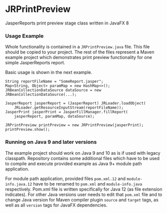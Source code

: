 # JRPrintPreview
JasperReports print preview stage class written in JavaFX 8

### Usage Example
Whole functionality is contained in a `JRPrintPreview.java` file. This file should be copied to your project. The rest of the files represent a Maven example project which demonstrates print preview functionality for one simple JasperReports report.

Basic usage is shown in the next example.

```
String reportFileName = "SomeReport.jasper";
Map<String, Object> paramMap = new HashMap<>();
JRBeanCollectionDataSource dataSource = new JRBeanCollectionDataSource(...);

JasperReport jasperReport = (JasperReport) JRLoader.loadObject(
	JRLoader.getResourceInputStream(reportFileName));
JasperPrint jasperPrint = JasperFillManager.fillReport(
	jasperReport, paramMap, dataSource);

JRPrintPreview printPreview = new JRPrintPreview(jasperPrint);
printPreview.show();
```
### Running on Java 9 and later versions

The example project should work on Java 9 and 10 as is if used with legacy classpath. Repository contains some additional files which have to be used to compile and execute provided example
as Java 9+ module path application.

For module path application, provided files `pom.xml.12` and `module-info.java.12` have to be renamed to `pom.xml` and `module-info.java` respectively. Pom.xml file is written specifically for Java 12 (as file extension indicates).
For other Java versions user needs to edit that `pom.xml` file and to change Java version for Maven compiler plugin `source` and `target` tags, as well as all `version` tags for JavaFX dependencies.